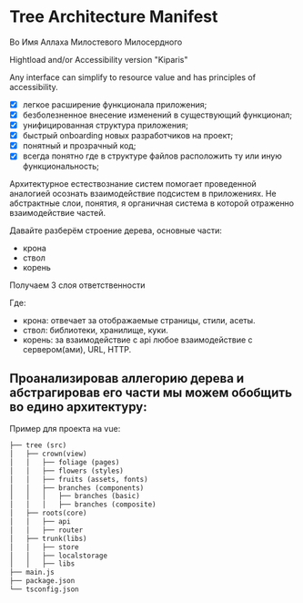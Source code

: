 # Tree Architecture Manifest

Во Имя Аллаха Милостевого Милосердного


Hightload and/or Accessibility version "Kiparis"

Any interface can simplify to resource value and has principles of accessibility.



- [x] легкое расширение функционала приложения;
- [x] безболезненное внесение изменений в существующий функционал;
- [x] унифицированная структура приложения;
- [x] быстрый onboarding новых разработчиков на проект;
- [x] понятный и прозрачный код;
- [x] всегда понятно где в структуре файлов расположить ту или иную функциональность;

Архитектурное естествознание систем помогает проведенной аналогией осознать взаимодействие подсистем в приложениях.
Не абстрактные слои, понятия, я органичная система в которой отраженно взаимодействие частей.


Давайте разберём строение дерева, основные части:
- крона
- ствол
- корень
  
Получаем 3 слоя ответственности

Где:
- крона: отвечает за отображаемые страницы, стили, асеты.
- ствол: библиотеки, хранилище, куки.
- корень: за взаимодействие с api любое взаимодействие с сервером(ами), URL, HTTP.

## Проанализировав аллегорию дерева и абстрагировав его части мы можем обобщить во едино архитектуру:

Пример для проекта на vue:

```md
├── tree (src)
│   ├── crown(view)
│   │   ├── foliage (pages)
│   │   ├── flowers (styles)
│   │   ├── fruits (assets, fonts)
│   │   ├── branches (components)
│   │   │   ├── branches (basic)
│   │   │   ├── branches (composite)
│   ├── roots(core)
│   │   ├── api
│   │   ├── router
│   ├── trunk(libs)
│   │   ├── store
│   │   ├── localstorage
│   │   ├── libs
├── main.js
├── package.json
└── tsconfig.json
```
